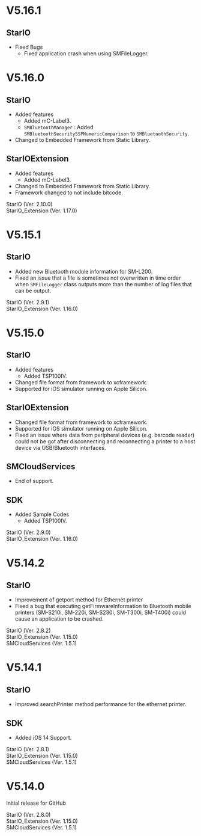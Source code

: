 # V5.16.1

## StarIO
- Fixed Bugs
  * Fixed application crash when using SMFileLogger.


# V5.16.0

## StarIO
- Added features
  * Added mC-Label3.
  * `SMBluetoothManager` : Added `SMBluetoothSecuritySSPNumericComparison` to `SMBluetoothSecurity`.
- Changed to Embedded Framework from Static Library.

## StarIOExtension
- Added features
  * Added mC-Label3.
- Changed to Embedded Framework from Static Library.
- Framework changed to not include bitcode.

StarIO (Ver. 2.10.0)  
StarIO_Extension (Ver. 1.17.0)


# V5.15.1

## StarIO
- Added new Bluetooth module information for SM-L200.
- Fixed an issue that a file is sometimes not overwritten in time order when `SMFileLogger` class outputs more than the number of log files that can be output.

StarIO (Ver. 2.9.1)  
StarIO_Extension (Ver. 1.16.0)


# V5.15.0

## StarIO
- Added features
  * Added TSP100IV.
- Changed file format from framework to xcframework.
- Supported for iOS simulator running on Apple Silicon.
        
## StarIOExtension
- Changed file format from framework to xcframework.
- Supported for iOS simulator running on Apple Silicon.
- Fixed an issue where data from peripheral devices (e.g. barcode reader) could not be got after disconnecting and reconnecting a printer to a host device via USB/Bluetooth interfaces.

## SMCloudServices
- End of support.

## SDK
- Added Sample Codes
  * Added TSP100IV.

StarIO (Ver. 2.9.0)  
StarIO_Extension (Ver. 1.16.0)

# V5.14.2

## StarIO
- Improvement of getport method for Ethernet printer
- Fixed a bug that executing getFirmwareInformation to Bluetooth mobile printers (SM-S210i, SM-220i, SM-S230i, SM-T300i, SM-T400i) could cause an application to be crashed.

StarIO (Ver. 2.8.2)  
StarIO_Extension (Ver. 1.15.0)  
SMCloudServices (Ver. 1.5.1)

# V5.14.1

## StarIO
- Improved searchPrinter method performance for the ethernet printer.

## SDK
- Added iOS 14 Support.

StarIO (Ver. 2.8.1)  
StarIO_Extension (Ver. 1.15.0)  
SMCloudServices (Ver. 1.5.1)

# V5.14.0

Initial release for GitHub

StarIO (Ver. 2.8.0)  
StarIO_Extension (Ver. 1.15.0)  
SMCloudServices (Ver. 1.5.1)
